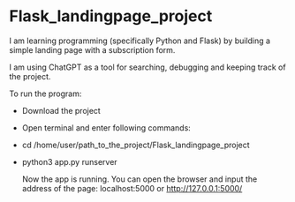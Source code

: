 # Flask_landingpage_project
I am learning programming (specifically Python and Flask) by building a simple landing page with a subscription form.

I am using ChatGPT as a tool for searching, debugging and keeping track of
the project.

To run the program:
* Download the project
* Open terminal and enter following commands:
* cd /home/user/path_to_the_project/Flask_landingpage_project
* python3 app.py runserver

  Now the app is running.
  You can open the browser and input the address of the page:
  localhost:5000 or http://127.0.0.1:5000/

